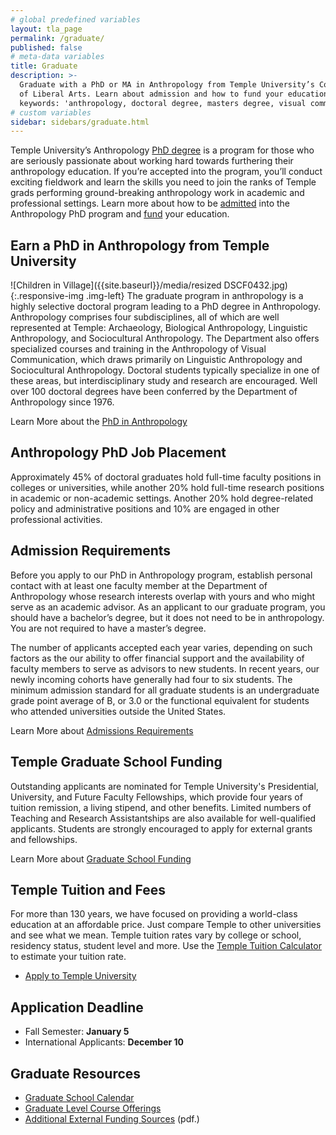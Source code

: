 ```yaml
---
# global predefined variables
layout: tla_page
permalink: /graduate/
published: false
# meta-data variables
title: Graduate
description: >-
  Graduate with a PhD or MA in Anthropology from Temple University’s College
  of Liberal Arts. Learn about admission and how to fund your education.
  keywords: 'anthropology, doctoral degree, masters degree, visual communication'
# custom variables
sidebar: sidebars/graduate.html
---
```

Temple University’s Anthropology [PhD degree](#earn-a-phd-in-anthropology-from-temple-university) is a program for those who are seriously passionate about working hard towards furthering their anthropology education. If you’re accepted into the program, you’ll conduct exciting fieldwork and learn the skills you need to join the ranks of Temple grads performing ground-breaking anthropology work in academic and professional settings. Learn more about how to be [admitted](#admission-requirements) into the Anthropology PhD program and [fund](#temple-graduate-school-funding) your education.

## Earn a PhD in Anthropology from Temple University
![Children in Village]({{site.baseurl}}/media/resized DSCF0432.jpg){:.responsive-img .img-left}
The graduate program in anthropology is a highly selective doctoral program leading to a PhD degree in Anthropology. Anthropology comprises four subdisciplines, all of which are well represented at Temple: Archaeology, Biological Anthropology, Linguistic Anthropology, and Sociocultural Anthropology. The Department also offers specialized courses and training in the Anthropology of Visual Communication, which draws primarily on Linguistic Anthropology and Sociocultural Anthropology. Doctoral students typically specialize in one of these areas, but interdisciplinary study and research are encouraged. Well over 100 doctoral degrees have been conferred by the Department of Anthropology since 1976.

Learn More about the [PhD in Anthropology](https://www.temple.edu/academics/degree-programs/anthropology-phd-la-anth-phd)

## Anthropology PhD Job Placement
Approximately 45% of doctoral graduates hold full-time faculty positions in colleges or universities, while another 20% hold full-time research positions in academic or non-academic settings. Another 20% hold degree-related policy and administrative positions and 10% are engaged in other professional activities.

## Admission Requirements
Before you apply to our PhD in Anthropology program, establish personal contact with at least one faculty member at the Department of Anthropology whose research interests overlap with yours and who might serve as an academic advisor. As an applicant to our graduate program, you should have a bachelor’s degree, but it does not need to be in anthropology. You are not required to have a master’s degree.

The number of applicants accepted each year varies, depending on such factors as the our ability to offer financial support and the availability of faculty members to serve as advisors to new students. In recent years, our newly incoming cohorts have generally had four to six students. The minimum admission standard for all graduate students is an undergraduate grade point average of B, or 3.0 or the functional equivalent for students who attended universities outside the United States.  

Learn More about [Admissions Requirements](https://www.temple.edu/academics/degree-programs/anthropology-phd-la-anth-phd/cla-anthropology-phd-admissions)

## Temple Graduate School Funding
Outstanding applicants are nominated for Temple University's Presidential, University, and Future Faculty Fellowships, which provide four years of tuition remission, a living stipend, and other benefits. Limited numbers of Teaching and Research Assistantships are also available for well-qualified applicants. Students are strongly encouraged to apply for external grants and fellowships. 

Learn More about [Graduate School Funding](https://www.temple.edu/academics/schools-and-colleges/college-of-liberal-arts/cla-sociology-scholarships?p=1633)

## Temple Tuition and Fees
For more than 130 years, we have focused on providing a world-class education at an affordable price. Just compare Temple to other universities and see what we mean. Temple tuition rates vary by college or school, residency status, student level and more. Use the [Temple Tuition Calculator](https://bursar.temple.edu/tuition-and-fees/tuition-rates) to estimate your tuition rate.

- [Apply to Temple University](https://grad.temple.edu/admissions/how-apply)

## Application Deadline
- Fall Semester: **January 5**
- International Applicants: **December 10**

## Graduate Resources
- [Graduate School Calendar](http://www.temple.edu/registrar/documents/calendars/19-20.asp)
- [Graduate Level Course Offerings](https://prd-wlssb.temple.edu/prod8/bwckctlg.p_disp_dyn_ctlg)
- [Additional External Funding Sources](https://liberalarts.temple.edu/sites/liberalarts/files/Potential%20sources%20of%20funding%20for%20pre.pdf) (pdf.)
